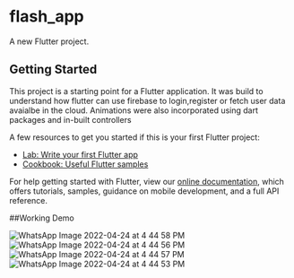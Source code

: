 # flash_app

A new Flutter project.

## Getting Started

This project is a starting point for a Flutter application. It was build to understand how flutter can use firebase to login,register or fetch user data avaialbe in the cloud. Animations were also incorporated using dart packages and in-built controllers

A few resources to get you started if this is your first Flutter project:

- [Lab: Write your first Flutter app](https://flutter.dev/docs/get-started/codelab)
- [Cookbook: Useful Flutter samples](https://flutter.dev/docs/cookbook)

For help getting started with Flutter, view our
[online documentation](https://flutter.dev/docs), which offers tutorials,
samples, guidance on mobile development, and a full API reference.

##Working Demo

![WhatsApp Image 2022-04-24 at 4 44 58 PM](https://user-images.githubusercontent.com/57664891/164973774-7111e4c8-aac3-4422-8548-f68ff27d08ff.jpeg)
![WhatsApp Image 2022-04-24 at 4 44 56 PM](https://user-images.githubusercontent.com/57664891/164973776-1cd25290-3341-4fb0-83a8-0f5b63a2325a.jpeg)
![WhatsApp Image 2022-04-24 at 4 44 57 PM](https://user-images.githubusercontent.com/57664891/164973778-557731b0-5b02-48bf-8b96-22230204a2df.jpeg)
![WhatsApp Image 2022-04-24 at 4 44 53 PM](https://user-images.githubusercontent.com/57664891/164973891-5bc001ca-4fa7-4ebe-9ce9-0a9b5d0e14ec.jpeg)
